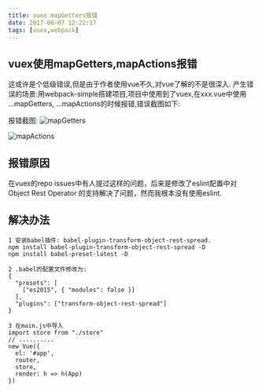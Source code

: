 ```yaml
---
title: vuex mapGetters报错
date: 2017-06-07 12:22:17
tags: [vuex,webpack]
---
```

## vuex使用mapGetters,mapActions报错
这或许是个低级错误,但是由于作者使用vue不久,对vue了解的不是很深入.
产生错误的场景:用webpack-simple搭建项目,项目中使用到了vuex,在xxx.vue中使用 ...mapGetters, ...mapActions的时候报错,错误截图如下:
<!-- more -->

报错截图:
![mapGetters](/assets/images/vue/vuex-mapGetters-error.png)

![mapActions](/assets/images/vue/vuex-mapActions-error.png)

## 报错原因
在vuex的repo issues中有人提过这样的问题，后来是修改了eslint配置中对 Object Rest Operator 的支持解决了问题，然而我根本没有使用eslint.

## 解决办法
```
1 安装babel插件: babel-plugin-transform-object-rest-spread.
npm install babel-plugin-transform-object-rest-spread -D
npm install babel-preset-latest -D

2 .babel的配置文件修改为:
{
  "presets": [
    ["es2015", { "modules": false }]
  ],
  "plugins": ["transform-object-rest-spread"]
}

3 在main.js中导入
import store from "./store"
// ..........
new Vue({
  el: '#app',
  router,
  store,
  render: h => h(App)
})
```